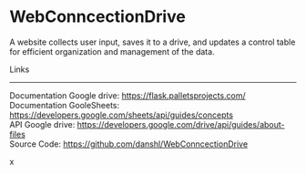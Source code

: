 # WebConncectionDrive
A website collects user input, saves it to a drive, and updates a control table for efficient organization and management of the data.
 

Links
____________
Documentation Google drive: https://flask.palletsprojects.com/  
Documentation GooleSheets: https://developers.google.com/sheets/api/guides/concepts       
API Google drive: https://developers.google.com/drive/api/guides/about-files  
Source Code: https://github.com/danshl/WebConncectionDrive  

x
